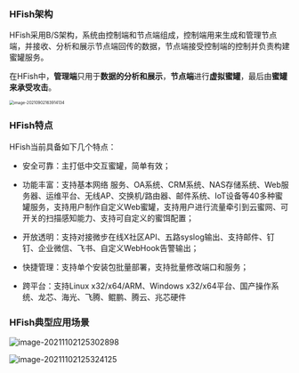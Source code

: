 ### HFish架构

HFish采用B/S架构，系统由控制端和节点端组成，控制端用来生成和管理节点端，并接收、分析和展示节点端回传的数据，节点端接受控制端的控制并负责构建蜜罐服务。

在HFish中，**管理端**只用于**数据的分析和展示**，**节点端**进行**虚拟蜜罐**，最后由**蜜罐来承受攻击**。

<img src="http://img.threatbook.cn/hfish/image-20210902163914134.png" alt="image-20210902163914134" style="zoom:50%;" />



### HFish特点

HFish当前具备如下几个特点：

- 安全可靠：主打低中交互蜜罐，简单有效；

- 功能丰富：支持基本网络 服务、OA系统、CRM系统、NAS存储系统、Web服务器、运维平台、无线AP、交换机/路由器、邮件系统、IoT设备等40多种蜜罐服务，支持用户制作自定义Web蜜罐，支持用户进行流量牵引到云蜜网、可开关的扫描感知能力、支持可自定义的蜜饵配置；

- 开放透明：支持对接微步在线X社区API、五路syslog输出、支持邮件、钉钉、企业微信、飞书、自定义WebHook告警输出；

- 快捷管理：支持单个安装包批量部署，支持批量修改端口和服务；

- 跨平台：支持Linux x32/x64/ARM、Windows x32/x64平台、国产操作系统、龙芯、海光、飞腾、鲲鹏、腾云、兆芯硬件



### HFish典型应用场景

![image-20211102125302898](http://img.threatbook.cn/hfish/202111021253175.png)

![image-20211102125324125](http://img.threatbook.cn/hfish/202111021253180.png)

